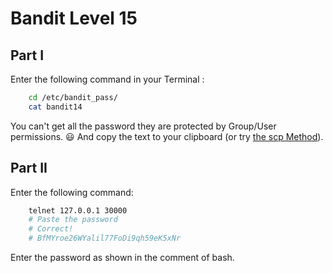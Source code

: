 # Bandit Level 15
## Part I
Enter the following command in your Terminal :  
```bash
    cd /etc/bandit_pass/
    cat bandit14
```
You can't get all the password they are protected by Group/User permissions. :smiley:
And copy the text to your clipboard (or try [the scp Method](https://github.com/Reda-BELHAJ/OverTheWire/blob/main/Bandit/Bandit0-9/Level1.md#part-i)).

## Part II

Enter the following command:  

```bash
	telnet 127.0.0.1 30000
    # Paste the password 
    # Correct!
    # BfMYroe26WYalil77FoDi9qh59eK5xNr
```
Enter the password as shown in the comment of bash.
